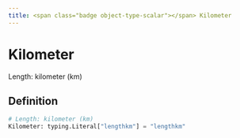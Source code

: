 ```yaml
---
title: <span class="badge object-type-scalar"></span> Kilometer
---
```

# <span class="badge object-type-scalar"></span> Kilometer

Length: kilometer (km)

## Definition

```python
# Length: kilometer (km)
Kilometer: typing.Literal["lengthkm"] = "lengthkm"
```
